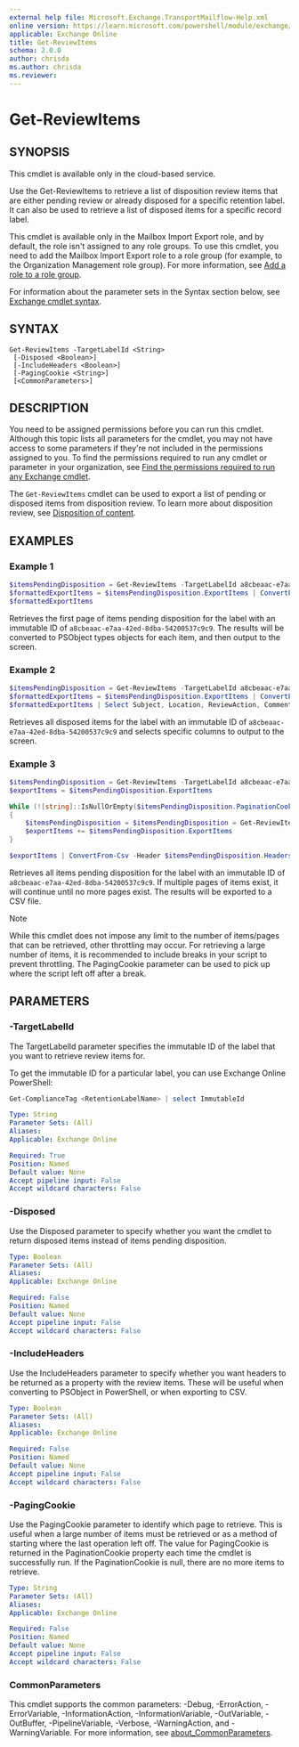```yaml
---
external help file: Microsoft.Exchange.TransportMailflow-Help.xml
online version: https://learn.microsoft.com/powershell/module/exchange/get-reviewitems
applicable: Exchange Online
title: Get-ReviewItems
schema: 2.0.0
author: chrisda
ms.author: chrisda
ms.reviewer:
---
```


# Get-ReviewItems

## SYNOPSIS
This cmdlet is available only in the cloud-based service.

Use the Get-ReviewItems to retrieve a list of disposition review items that are either pending review or already disposed for a specific retention label.  It can also be used to retrieve a list of disposed items for a specific record label.

This cmdlet is available only in the Mailbox Import Export role, and by default, the role isn't assigned to any role groups. To use this cmdlet, you need to add the Mailbox Import Export role to a role group (for example, to the Organization Management role group). For more information, see [Add a role to a role group](https://learn.microsoft.com/Exchange/permissions/role-groups#add-a-role-to-a-role-group).

For information about the parameter sets in the Syntax section below, see [Exchange cmdlet syntax](https://learn.microsoft.com/powershell/exchange/exchange-cmdlet-syntax).

## SYNTAX

```
Get-ReviewItems -TargetLabelId <String>
 [-Disposed <Boolean>]
 [-IncludeHeaders <Boolean>]
 [-PagingCookie <String>]
 [<CommonParameters>]
```

## DESCRIPTION
You need to be assigned permissions before you can run this cmdlet. Although this topic lists all parameters for the cmdlet, you may not have access to some parameters if they're not included in the permissions assigned to you. To find the permissions required to run any cmdlet or parameter in your organization, see [Find the permissions required to run any Exchange cmdlet](https://learn.microsoft.com/powershell/exchange/find-exchange-cmdlet-permissions).

The `Get-ReviewItems` cmdlet can be used to export a list of pending or disposed items from disposition review.  To learn more about disposition review, see [Disposition of content](https://learn.microsoft.com/microsoft-365/compliance/disposition).

## EXAMPLES

### Example 1

```powershell
$itemsPendingDisposition = Get-ReviewItems -TargetLabelId a8cbeaac-e7aa-42ed-8dba-54200537c9c9 -IncludeHeaders $true
$formattedExportItems = $itemsPendingDisposition.ExportItems | ConvertFrom-Csv -Header $itemsPendingDisposition.Headers
$formattedExportItems
```

Retrieves the first page of items pending disposition for the label with an immutable ID of `a8cbeaac-e7aa-42ed-8dba-54200537c9c9`.  The results will be converted to PSObject types objects for each item, and then output to the screen.

### Example 2

```powershell
$itemsPendingDisposition = Get-ReviewItems -TargetLabelId a8cbeaac-e7aa-42ed-8dba-54200537c9c9 -IncludeHeaders $true -Disposed $true
$formattedExportItems = $itemsPendingDisposition.ExportItems | ConvertFrom-Csv -Header $itemsPendingDisposition.Headers
$formattedExportItems | Select Subject, Location, ReviewAction, Comment, DeletedBy, DeletedDate
```

Retrieves all disposed items for the label with an immutable ID of `a8cbeaac-e7aa-42ed-8dba-54200537c9c9` and selects specific columns to output to the screen.

### Example 3

```powershell
$itemsPendingDisposition = Get-ReviewItems -TargetLabelId a8cbeaac-e7aa-42ed-8dba-54200537c9c9 -IncludeHeaders $true
$exportItems = $itemsPendingDisposition.ExportItems

While (![string]::IsNullOrEmpty($itemsPendingDisposition.PaginationCookie))
{
    $itemsPendingDisposition = $itemsPendingDisposition = Get-ReviewItems -TargetLabelId a8cbeaac-e7aa-42ed-8dba-54200537c9c9 -IncludeHeaders $true -PagingCookie $itemsPendingDisposition.PaginationCookie
    $exportItems += $itemsPendingDisposition.ExportItems
}

$exportItems | ConvertFrom-Csv -Header $itemsPendingDisposition.Headers | Export-Csv C:\temp\ItemsPendingDisposition.csv -NoTypeInformation
```

Retrieves all items pending disposition for the label with an immutable ID of `a8cbeaac-e7aa-42ed-8dba-54200537c9c9`.  If multiple pages of items exist, it will continue until no more pages exist.  The results will be exported to a CSV file.

> [!NOTE]
> While this cmdlet does not impose any limit to the number of items/pages that can be retrieved, other throttling may occur.  For retrieving a large number of items, it is recommended to include breaks in your script to prevent throttling.  The PagingCookie parameter can be used to pick up where the script left off after a break.

## PARAMETERS

### -TargetLabelId
The TargetLabelId parameter specifies the immutable ID of the label that you want to retrieve review items for.  

To get the immutable ID for a particular label, you can use Exchange Online PowerShell:

```powershell
Get-ComplianceTag <RetentionLabelName> | select ImmutableId
```

```yaml
Type: String
Parameter Sets: (All)
Aliases:
Applicable: Exchange Online

Required: True
Position: Named
Default value: None
Accept pipeline input: False
Accept wildcard characters: False
```

### -Disposed
Use the Disposed parameter to specify whether you want the cmdlet to return disposed items instead of items pending disposition.

```yaml
Type: Boolean
Parameter Sets: (All)
Aliases:
Applicable: Exchange Online

Required: False
Position: Named
Default value: None
Accept pipeline input: False
Accept wildcard characters: False
```

### -IncludeHeaders
Use the IncludeHeaders parameter to specify whether you want headers to be returned as a property with the review items.  These will be useful when converting to PSObject in PowerShell, or when exporting to CSV.

```yaml
Type: Boolean
Parameter Sets: (All)
Aliases:
Applicable: Exchange Online

Required: False
Position: Named
Default value: None
Accept pipeline input: False
Accept wildcard characters: False
```

### -PagingCookie
Use the PagingCookie parameter to identify which page to retrieve.  This is useful when a large number of items must be retrieved or as a method of starting where the last operation left off.  The value for PagingCookie is returned in the PaginationCookie property each time the cmdlet is successfully run.  If the PaginationCookie is null, there are no more items to retrieve.

```yaml
Type: String
Parameter Sets: (All)
Aliases:
Applicable: Exchange Online

Required: False
Position: Named
Default value: None
Accept pipeline input: False
Accept wildcard characters: False
```

### CommonParameters
This cmdlet supports the common parameters: -Debug, -ErrorAction, -ErrorVariable, -InformationAction, -InformationVariable, -OutVariable, -OutBuffer, -PipelineVariable, -Verbose, -WarningAction, and -WarningVariable. For more information, see [about_CommonParameters](https://go.microsoft.com/fwlink/p/?LinkID=113216).

